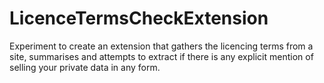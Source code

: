 # LicenceTermsCheckExtension
Experiment to create an extension that gathers the licencing terms from a site, summarises and attempts to extract if there is any explicit mention of selling your private data in any form.
